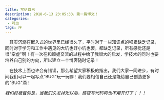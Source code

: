 ```yaml
---
title: 写给自己
description: 2018-6-13 23:05:33，第一篇博文！
categories:
 - 鸡血
tags: 序
---
```

&emsp;其实沉溺在嵌入式的世界里已经很久了，平时对于一些知识点的积累缺乏记录，同时对于学习和工作中遇见的大坑也好小坑也罢，都缺乏记录，所有感觉还是很"空虚"啊！有一次在和颖姐交流的过程中给了我很大的启发，学技术的同时也要培养自己别的方向，所以建立一个博客随时记录！

&emsp;在技术上面也许会有错误，那么希望大家积极的指出，我们大家一同进步，有时间我们可以一起写点“BUG"玩一玩嘛！我们要相信自己还是能给自己创造更多的"BUG"滴！

*我们终极目的是，当我们头发掉光以后，熬夜写代码再也不用开灯了！！！*

